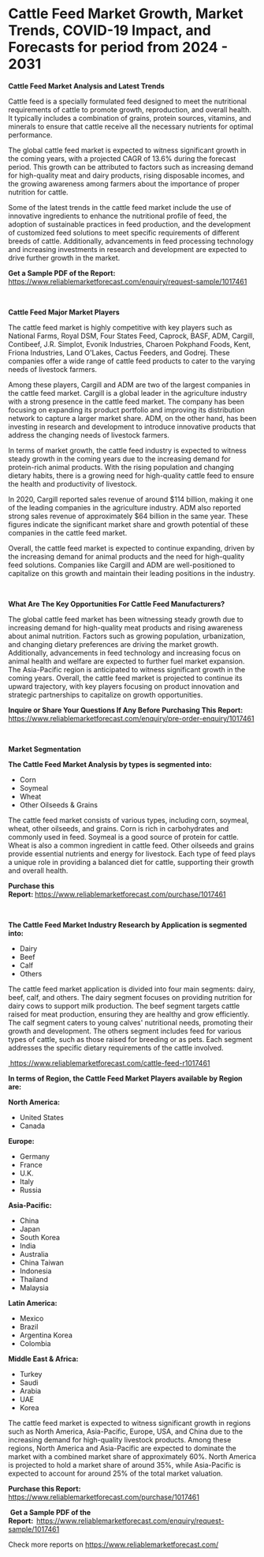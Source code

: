 <p><h1>Cattle Feed Market Growth, Market Trends, COVID-19 Impact, and Forecasts for period from 2024 - 2031</h1></p><p><strong>Cattle Feed Market Analysis and Latest Trends</strong></p>
<p><p>Cattle feed is a specially formulated feed designed to meet the nutritional requirements of cattle to promote growth, reproduction, and overall health. It typically includes a combination of grains, protein sources, vitamins, and minerals to ensure that cattle receive all the necessary nutrients for optimal performance.</p><p>The global cattle feed market is expected to witness significant growth in the coming years, with a projected CAGR of 13.6% during the forecast period. This growth can be attributed to factors such as increasing demand for high-quality meat and dairy products, rising disposable incomes, and the growing awareness among farmers about the importance of proper nutrition for cattle.</p><p>Some of the latest trends in the cattle feed market include the use of innovative ingredients to enhance the nutritional profile of feed, the adoption of sustainable practices in feed production, and the development of customized feed solutions to meet specific requirements of different breeds of cattle. Additionally, advancements in feed processing technology and increasing investments in research and development are expected to drive further growth in the market.</p></p>
<p><strong>Get a Sample PDF of the Report:&nbsp;</strong> <a href="https://www.reliablemarketforecast.com/enquiry/request-sample/1017461">https://www.reliablemarketforecast.com/enquiry/request-sample/1017461</a></p>
<p>&nbsp;</p>
<p><strong>Cattle Feed Major Market Players</strong></p>
<p><p>The cattle feed market is highly competitive with key players such as National Farms, Royal DSM, Four States Feed, Caprock, BASF, ADM, Cargill, Contibeef, J.R. Simplot, Evonik Industries, Charoen Pokphand Foods, Kent, Friona Industries, Land O'Lakes, Cactus Feeders, and Godrej. These companies offer a wide range of cattle feed products to cater to the varying needs of livestock farmers.</p><p>Among these players, Cargill and ADM are two of the largest companies in the cattle feed market. Cargill is a global leader in the agriculture industry with a strong presence in the cattle feed market. The company has been focusing on expanding its product portfolio and improving its distribution network to capture a larger market share. ADM, on the other hand, has been investing in research and development to introduce innovative products that address the changing needs of livestock farmers.</p><p>In terms of market growth, the cattle feed industry is expected to witness steady growth in the coming years due to the increasing demand for protein-rich animal products. With the rising population and changing dietary habits, there is a growing need for high-quality cattle feed to ensure the health and productivity of livestock.</p><p>In 2020, Cargill reported sales revenue of around $114 billion, making it one of the leading companies in the agriculture industry. ADM also reported strong sales revenue of approximately $64 billion in the same year. These figures indicate the significant market share and growth potential of these companies in the cattle feed market.</p><p>Overall, the cattle feed market is expected to continue expanding, driven by the increasing demand for animal products and the need for high-quality feed solutions. Companies like Cargill and ADM are well-positioned to capitalize on this growth and maintain their leading positions in the industry.</p></p>
<p>&nbsp;</p>
<p><strong>What Are The Key Opportunities For Cattle Feed Manufacturers?</strong></p>
<p><p>The global cattle feed market has been witnessing steady growth due to increasing demand for high-quality meat products and rising awareness about animal nutrition. Factors such as growing population, urbanization, and changing dietary preferences are driving the market growth. Additionally, advancements in feed technology and increasing focus on animal health and welfare are expected to further fuel market expansion. The Asia-Pacific region is anticipated to witness significant growth in the coming years. Overall, the cattle feed market is projected to continue its upward trajectory, with key players focusing on product innovation and strategic partnerships to capitalize on growth opportunities.</p></p>
<p><strong>Inquire or Share Your Questions If Any Before Purchasing This Report:</strong> <a href="https://www.reliablemarketforecast.com/enquiry/pre-order-enquiry/1017461">https://www.reliablemarketforecast.com/enquiry/pre-order-enquiry/1017461</a></p>
<p>&nbsp;</p>
<p><strong>Market Segmentation</strong></p>
<p><strong>The Cattle Feed Market Analysis by types is segmented into:</strong></p>
<p><ul><li>Corn</li><li>Soymeal</li><li>Wheat</li><li>Other Oilseeds & Grains</li></ul></p>
<p><p>The cattle feed market consists of various types, including corn, soymeal, wheat, other oilseeds, and grains. Corn is rich in carbohydrates and commonly used in feed. Soymeal is a good source of protein for cattle. Wheat is also a common ingredient in cattle feed. Other oilseeds and grains provide essential nutrients and energy for livestock. Each type of feed plays a unique role in providing a balanced diet for cattle, supporting their growth and overall health.</p></p>
<p><strong>Purchase this Report:&nbsp;</strong><a href="https://www.reliablemarketforecast.com/purchase/1017461">https://www.reliablemarketforecast.com/purchase/1017461</a></p>
<p>&nbsp;</p>
<p><strong>The Cattle Feed Market Industry Research by Application is segmented into:</strong></p>
<p><ul><li>Dairy</li><li>Beef</li><li>Calf</li><li>Others</li></ul></p>
<p><p>The cattle feed market application is divided into four main segments: dairy, beef, calf, and others. The dairy segment focuses on providing nutrition for dairy cows to support milk production. The beef segment targets cattle raised for meat production, ensuring they are healthy and grow efficiently. The calf segment caters to young calves' nutritional needs, promoting their growth and development. The others segment includes feed for various types of cattle, such as those raised for breeding or as pets. Each segment addresses the specific dietary requirements of the cattle involved.</p></p>
<p><a href="https://www.reliablemarketforecast.com/cattle-feed-r1017461">&nbsp;https://www.reliablemarketforecast.com/cattle-feed-r1017461</a></p>
<p><strong>In terms of Region, the Cattle Feed Market Players available by Region are:</strong></p>
<p>
    <p> <strong> North America: </strong>
        <ul>
            <li>United States</li>
            <li>Canada</li>
        </ul>
        </p> 
    <p> <strong> Europe: </strong>
        <ul>
            <li>Germany</li>
            <li>France</li>
            <li>U.K.</li>
            <li>Italy</li>
            <li>Russia</li>
        </ul>
        </p> 
    <p> <strong> Asia-Pacific: </strong>
        <ul>
            <li>China</li>
            <li>Japan</li>
            <li>South Korea</li>
            <li>India</li>
            <li>Australia</li>
            <li>China Taiwan</li>
            <li>Indonesia</li>
            <li>Thailand</li>
            <li>Malaysia</li>
        </ul>
        </p> 
    <p> <strong> Latin America: </strong>
        <ul>
            <li>Mexico</li>
            <li>Brazil</li>
            <li>Argentina Korea</li>
            <li>Colombia</li>
        </ul>
        </p> 
    <p> <strong> Middle East & Africa: </strong>
        <ul>
            <li>Turkey</li>
            <li>Saudi</li>
            <li>Arabia</li>
            <li>UAE</li>
            <li>Korea</li>
        </ul>
    </p>
    </p>
<p><p>The cattle feed market is expected to witness significant growth in regions such as North America, Asia-Pacific, Europe, USA, and China due to the increasing demand for high-quality livestock products. Among these regions, North America and Asia-Pacific are expected to dominate the market with a combined market share of approximately 60%. North America is projected to hold a market share of around 35%, while Asia-Pacific is expected to account for around 25% of the total market valuation.</p></p>
<p><strong>Purchase this Report: </strong><a href="https://www.reliablemarketforecast.com/purchase/1017461">https://www.reliablemarketforecast.com/purchase/1017461</a></p>
<p>&nbsp;<strong>Get a Sample PDF of the Report:&nbsp;&nbsp;</strong><a href="https://www.reliablemarketforecast.com/enquiry/request-sample/1017461">https://www.reliablemarketforecast.com/enquiry/request-sample/1017461</a></p>
<p><strong></strong></p>
<p>Check more reports on <a href="https://www.reliablemarketforecast.com/">https://www.reliablemarketforecast.com/</a></p>